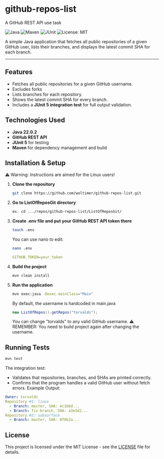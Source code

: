 # github-repos-list
A GitHub REST API use task

![Java](https://img.shields.io/badge/Java-17%2B-blue)
![Maven](https://img.shields.io/badge/Maven-Build-brightgreen)
![JUnit](https://img.shields.io/badge/Tests-JUnit%205-orange)
![License: MIT](https://img.shields.io/badge/License-MIT-yellow.svg)

A simple Java application that fetches all public repositories of a given GitHub user, lists their branches, and displays the latest commit SHA for each branch.

---

## Features

- Fetches all public repositories for a given GitHub username.
- Excludes forks
- Lists branches for each repository.
- Shows the latest commit SHA for every branch.
- Includes a **JUnit 5 integration test** for full output validation.

## Technologies Used

- **Java 22.0.2**
- **GitHub REST API**
- **JUnit 5** for testing
- **Maven** for dependency management and build

## Installation & Setup
⚠️ Warning: Instructions are aimed for the Linux users!
1. **Clone the repository**
   ```bash
   git clone https://github.com/woltimer/github-repos-list.git
2. **Go to ListOfReposGit directory**
   ```bash
   ex. cd .../repos/github-repos-list/ListOfReposGit/
3. **Create .env file and put your GitHub REST API token there**
   ```bash
   touch .env
   ```
   You can use nano to edit:
   ```bash
   nano .env
   ```
   ```yaml
   GITHUB_TOKEN=your_token
   ```
5. **Build the project**
   ```bash
   mvn clean install
6. **Run the application**
   ```bash
   mvn exec:java -Dexec.mainClass="Main"
   ```
   By default, the username is hardcoded in main.java
   ```java
   new ListOfRepos().getRepos("torvalds");
   ```
   You can change "torvalds" to any valid GitHub username.
   ⚠️ REMEMBER:
   You need to build project again after changing the username.

## Running Tests
```bash
mvn test
```
  The integration test:
  
  - Validates that repositories, branches, and SHAs are printed correctly.
  - Confirms that the program handles a valid GitHub user without fetch errors.
  Example Output:
  ```yaml
  Owner: torvalds
  Repository #1: linux
    - Branch: master, SHA: 4c1b6d...
    - Branch: fix-branch, SHA: a3e5d2...
  Repository #2: subsurface
    - Branch: master, SHA: 0f8b2a...
  ```
## License

This project is licensed under the MIT License - see the [LICENSE](LICENSE.txt) file for details.

